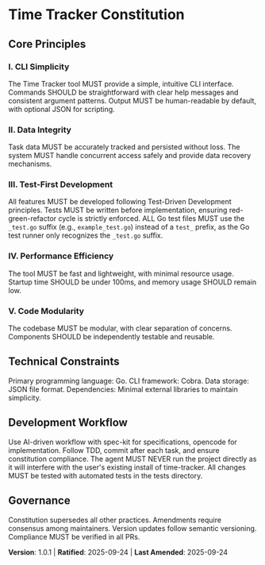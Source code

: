 <!-- Sync Impact Report
Version change: 1.0.0 → 1.0.1
List of modified principles: Development Workflow (added testing restrictions)
Added sections: None
Removed sections: None
Templates requiring updates: None
Follow-up TODOs: None
-->

# Time Tracker Constitution

## Core Principles

### I. CLI Simplicity

The Time Tracker tool MUST provide a simple, intuitive CLI interface. Commands SHOULD be straightforward with clear help messages and consistent argument patterns. Output MUST be human-readable by default, with optional JSON for scripting.

### II. Data Integrity

Task data MUST be accurately tracked and persisted without loss. The system MUST handle concurrent access safely and provide data recovery mechanisms.

### III. Test-First Development

All features MUST be developed following Test-Driven Development principles. Tests MUST be written before implementation, ensuring red-green-refactor cycle is strictly enforced. ALL Go test files MUST use the `_test.go` suffix (e.g., `example_test.go`) instead of a `test_` prefix, as the Go test runner only recognizes the `_test.go` suffix.

### IV. Performance Efficiency

The tool MUST be fast and lightweight, with minimal resource usage. Startup time SHOULD be under 100ms, and memory usage SHOULD remain low.

### V. Code Modularity

The codebase MUST be modular, with clear separation of concerns. Components SHOULD be independently testable and reusable.

## Technical Constraints

Primary programming language: Go. CLI framework: Cobra. Data storage: JSON file format. Dependencies: Minimal external libraries to maintain simplicity.

## Development Workflow

Use AI-driven workflow with spec-kit for specifications, opencode for implementation. Follow TDD, commit after each task, and ensure constitution compliance. The agent MUST NEVER run the project directly as it will interfere with the user's existing install of time-tracker. All changes MUST be tested with automated tests in the tests directory.

## Governance

Constitution supersedes all other practices. Amendments require consensus among maintainers. Version updates follow semantic versioning. Compliance MUST be verified in all PRs.

**Version**: 1.0.1 | **Ratified**: 2025-09-24 | **Last Amended**: 2025-09-24

